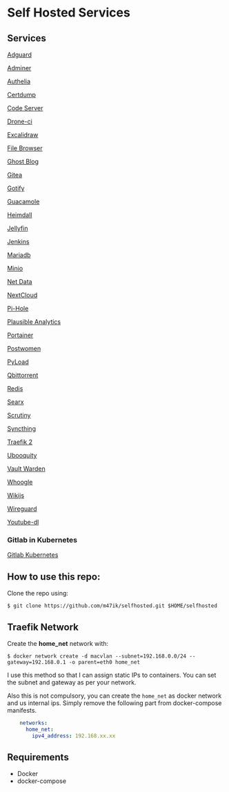# Self Hosted Services 

## Services 

[Adguard](/services/adguard.yml)

[Adminer](/services/adminer.yml)

[Authelia](/services/sso.yml)

[Certdump](/services/certdumper.yml)

[Code Server](/services/code.yml)

[Drone-ci](/services/drone-ci.yml)

[Excalidraw](/services/excalidraw.yml)

[File Browser](services/filebrowser.yml)

[Ghost Blog](services/ghost-blog.yml)

[Gitea](/services/gitea.yml)

[Gotify](/services/gotify.yml)

[Guacamole](/services/guacamole.yml)

[Heimdall](/services/heimdall.yml)

[Jellyfin](/services/jellyfin.yml)

[Jenkins](/services/jenkins.yml)

[Mariadb](/services/mariadb.yml)

[Minio](/services/minio.yml)

[Net Data](services/netdata.yml)

[NextCloud](/services/nextcloud.yml)

[Pi-Hole](services/pihole.yml)

[Plausible Analytics](/services/plausible-analytics.yml)

[Portainer](/services/portainer.yml)

[Postwomen](/services/postwomen.yml)

[PyLoad](services/pyload.yml)

[Qbittorrent](/services/qbittorrent.yml)

[Redis](/services/redis.yml)

[Searx](/services/find.yml)

[Scrutiny](/services/scrutiny.yml)

[Syncthing](/services/synthing.yml)

[Traefik 2](/services/traefik2.yml)

[Ubooquity](/services/ubooquity.yml)

[Vault Warden](/services/vaultwarden.yml)

[Whoogle](/services/whoogle.yml)

[Wikijs](/services/wikijs.yml)

[Wireguard](/services/wireguard.yml)

[Youtube-dl](/services/youtube-dl.yml)

### Gitlab in Kubernetes
[Gitlab Kubernetes](https://github.com/kha7iq/gitlab-k8s)

## How to use this repo:

Clone the repo using:

```
$ git clone https://github.com/m47ik/selfhosted.git $HOME/selfhosted
```


## Traefik Network

Create the **home_net** network with:

```
$ docker network create -d macvlan --subnet=192.168.0.0/24 --gateway=192.168.0.1 -o parent=eth0 home_net
```

I use this method so that I can assign static IPs to containers. You can set the subnet and gateway as per your network.

Also this is not compulsory, you can create the `home_net` as docker network and us internal ips. Simply remove the following part from docker-compose manifests.
```yaml
    networks:
      home_net:
        ipv4_address: 192.168.xx.xx
```

## Requirements
* Docker
* docker-compose
